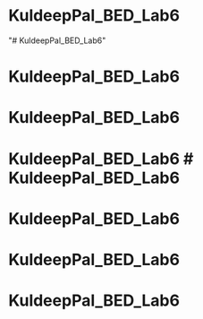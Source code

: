 # KuldeepPal_BED_Lab6
"# KuldeepPal_BED_Lab6" 
# KuldeepPal_BED_Lab6
# KuldeepPal_BED_Lab6
# KuldeepPal_BED_Lab6 # KuldeepPal_BED_Lab6
# KuldeepPal_BED_Lab6
# KuldeepPal_BED_Lab6
# KuldeepPal_BED_Lab6
